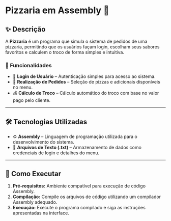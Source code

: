 # Pizzaria em Assembly 🍕

## ✨ Descrição

A **Pizzaria** é um programa que simula o sistema de pedidos de uma pizzaria, permitindo que os usuários façam login, escolham seus sabores favoritos e calculem o troco de forma simples e intuitiva.

### 📌 Funcionalidades

- 🔑 **Login de Usuário** – Autenticação simples para acesso ao sistema.
- 🍕 **Realização de Pedidos** – Seleção de pizzas e adicionais disponíveis no menu.
- 💰 **Cálculo de Troco** – Cálculo automático do troco com base no valor pago pelo cliente.

---

## 🛠️ Tecnologias Utilizadas

- ⚙ **Assembly** – Linguagem de programação utilizada para o desenvolvimento do sistema.
- 📝 **Arquivos de Texto (.txt)** – Armazenamento de dados como credenciais de login e detalhes do menu.

---

## 🚀 Como Executar

1. **Pré-requisitos:** Ambiente compatível para execução de código Assembly.
2. **Compilação:** Compile os arquivos de código utilizando um compilador Assembly adequado.
3. **Execução:** Execute o programa compilado e siga as instruções apresentadas na interface.
